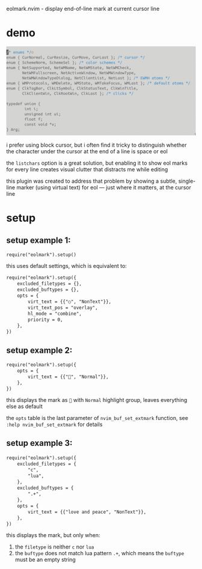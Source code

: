 eolmark.nvim - display end-of-line mark at current cursor line

# demo

![](assets/demo.gif)

i prefer using block cursor, but i often find it tricky to distinguish whether the character under the cursor at the end of a line is space or eol

the `listchars` option is a great solution, but enabling it to show eol marks for every line creates visual clutter that distracts me while editing

this plugin was created to address that problem by showing a subtle, single-line marker (using virtual text) for eol — just where it matters, at the cursor line

# setup

## setup example 1:

```
require("eolmark").setup()
```

this uses default settings, which is equivalent to:

```
require("eolmark").setup({
	excluded_filetypes = {},
	excluded_buftypes = {},
	opts = {
		virt_text = {{"○", "NonText"}},
		virt_text_pos = "overlay",
		hl_mode = "combine",
		priority = 0,
	},
})
```

## setup example 2:

```
require("eolmark").setup({
	opts = {
		virt_text = {{"󰮯", "Normal"}},
	},
})
```

this displays the mark as `󰮯` with `Normal` highlight group, leaves everything else as default

the `opts` table is the last parameter of `nvim_buf_set_extmark` function, see `:help nvim_buf_set_extmark` for details

## setup example 3:

```
require("eolmark").setup({
	excluded_filetypes = {
		"c",
		"lua",
	},
	excluded_buftypes = {
		".+",
	},
	opts = {
		virt_text = {{"love and peace", "NonText"}},
	},
})
```

this displays the mark, but only when:
1. the `filetype` is neither `c` nor `lua`
2. the `buftype` does not match lua pattern `.+`, which means the `buftype` must be an empty string
